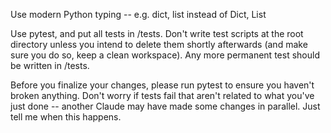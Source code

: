 Use modern Python typing -- e.g. dict, list instead of Dict, List

Use pytest, and put all tests in /tests. Don't write test scripts at the root directory unless you intend to delete them shortly afterwards (and make sure you do so, keep a clean workspace). Any more permanent test should be written in /tests. 

Before you finalize your changes, please run pytest to ensure you haven't broken anything. Don't worry if tests fail that aren't related to what you've just done -- another Claude may have made some changes in parallel. Just tell me when this happens.